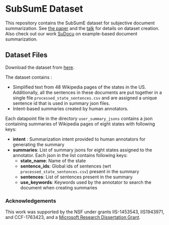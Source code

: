 # SubSumE Dataset

This repository contains the SubSumE dataset for subjective document summarization. See [the paper](https://aclanthology.org/2021.newsum-1.14/) and the [talk](https://www.youtube.com/watch?v=0vyUQArRrvY) for details on dataset creation. Also check out our work [SuDocu](http://sudocu.cs.umass.edu/) on example-based document summarization.

## Dataset Files
Download the dataset from [here](https://drive.google.com/file/d/1tEDDHzZM_idnv-_PfRE5BmJU5E8yKLRH/view).

The dataset contains :
* Simplified text from 48 Wikipedia pages of the states in the US. Additionally, all the sentences in these documents
are put together in a single file `processed_state_sentences.csv` and are assigned a unique sentence id that 
is used in summary json files. 
* Intent-based summaries created by human annotators.

 
Each datapoint file in the directory `user_summary_jsons` contains a json containing summaries of Wikipedia pages
of eight states with following keys:
* **intent** : Summarization intent provided to human annotators for generating the summary
* **summaries**: List of summary jsons for eight states assigned to the annotator. Each json in the list contains following keys:
    * **state_name**: Name of the state
    * **sentence_ids**: Global ids of sentences (wrt `processed_state_sentences.csv`) present in the summary
    * **sentences**: List of sentences present in the summary
    * **use_keywords**: Keywords used by the annotator to search the document when creating summaries
	
	
### Acknowledgements
This work was supported by the NSF under grants IIS-1453543, IIS1943971, and
CCF-1763423, and a [Microsoft Research Dissertation
Grant](https://www.microsoft.com/en-us/research/academic-program/dissertation-grant/).
